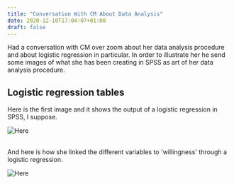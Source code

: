 ```yaml
---
title: "Conversation With CM About Data Analysis"
date: 2020-12-10T17:04:07+01:00
draft: false
---
```



Had a conversation with CM over zoom about her data analysis procedure and about logistic regression in particular. In order to illustrate her he send some images of what she has been creating in SPSS as art of her data analysis procedure. 

## Logistic regression tables 

Here is the first image and it shows the output of a logistic regression in SPSS, I suppose. <br>

![Here](/images/201210-cms-logistic-regression-table.jpg) 

<br>
And here is how she linked the different variables to 'willingness' through a logistic regression. <br>

![Here](/images/201210-cms-logistic-regression-table2.jpg) 




